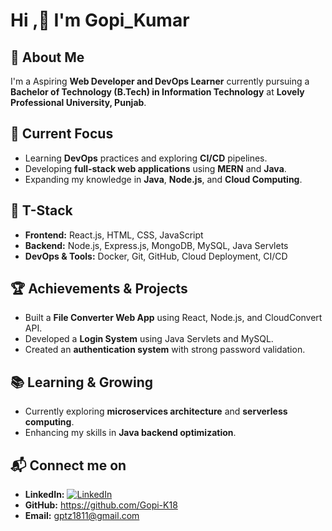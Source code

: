 # Hi ,👋 I'm Gopi_Kumar

## 🚀 About Me
I'm a Aspiring **Web Developer and DevOps Learner** currently pursuing a **Bachelor of Technology (B.Tech) in Information Technology** at **Lovely Professional University, Punjab**.

## 🎯 Current Focus
- Learning **DevOps** practices and exploring **CI/CD** pipelines.
- Developing **full-stack web applications** using **MERN** and **Java**.
- Expanding my knowledge in **Java**, **Node.js**, and **Cloud Computing**.

## 🔧 T-Stack
- **Frontend:** React.js, HTML, CSS, JavaScript
- **Backend:** Node.js, Express.js, MongoDB, MySQL, Java Servlets
- **DevOps & Tools:** Docker, Git, GitHub, Cloud Deployment, CI/CD

## 🏆 Achievements & Projects
- Built a **File Converter Web App** using React, Node.js, and CloudConvert API.
- Developed a **Login System** using Java Servlets and MySQL.
- Created an **authentication system** with strong password validation.

## 📚 Learning & Growing
- Currently exploring **microservices architecture** and **serverless computing**.
- Enhancing my skills in **Java backend optimization**.

## 📬 Connect me on 
- **LinkedIn:**  [![LinkedIn](https://badgen.net/badge/icon/LinkedIn?icon=linkedin&label=Profile&color=0077B5)](https://www.linkedin.com/in/gopi-k18/)
- **GitHub:** https://github.com/Gopi-K18
- **Email:** gptz1811@gmail.com



